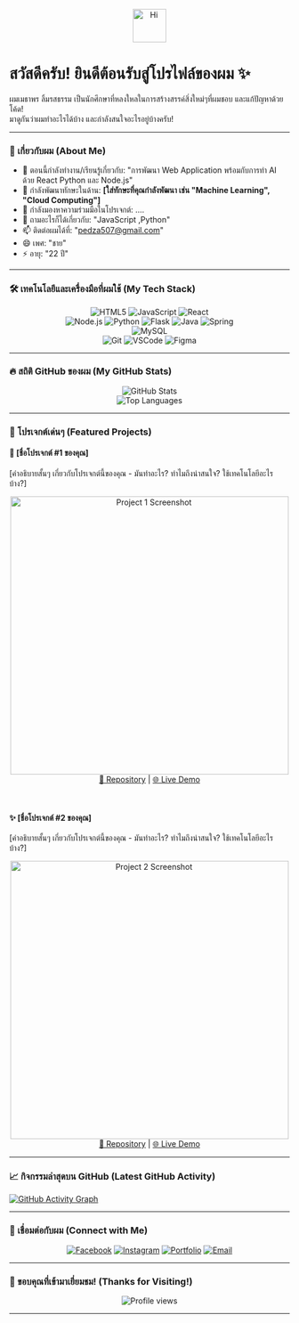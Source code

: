<p align="center">
  <img src="https://media.giphy.com/media/v1.RAJqK1T1hMhU3/giphy.gif" width="60" alt="Hi" />
  <h1>สวัสดีครับ! ยินดีต้อนรับสู่โปรไฟล์ของผม ✨</h1>
  <p>
    ผมเมธาพร ลิ้มรสธรรม เป็นนักศึกษาที่หลงใหลในการสร้างสรรค์สิ่งใหม่ๆที่ผมชอบ และแก้ปัญหาด้วยโค้ด!
    <br>
    มาดูกันว่าผมทำอะไรได้บ้าง และกำลังสนใจอะไรอยู่บ้างครับ!
  </p>
</p>

---

### 🚀 เกี่ยวกับผม (About Me)

- 🔭 ตอนนี้กำลังทำงาน/เรียนรู้เกี่ยวกับ: "การพัฒนา Web Application พร้อมกับการทำ AI ด้วย React Python และ Node.js"
- 🌱 กำลังพัฒนาทักษะในด้าน: **[ใส่ทักษะที่คุณกำลังพัฒนา เช่น "Machine Learning", "Cloud Computing"]**
- 👯 กำลังมองหาความร่วมมือในโปรเจกต์: ....
- 💬 ถามอะไรก็ได้เกี่ยวกับ: "JavaScript ,Python"
- 📫 ติดต่อผมได้ที่: "pedza507@gmail.com"
- 😄 เพศ: "ชาย"
- ⚡ อายุ: "22 ปี"

---

### 🛠️ เทคโนโลยีและเครื่องมือที่ผมใช้ (My Tech Stack)

<p align="center">
  <img src="https://img.shields.io/badge/HTML5-E34F26?style=for-the-badge&logo=html5&logoColor=white" alt="HTML5">
  <img src="https://img.shields.io/badge/JavaScript-F7DF1E?style=for-the-badge&logo=javascript&logoColor=black" alt="JavaScript">
  <img src="https://img.shields.io/badge/React-20232A?style=for-the-badge&logo=react&logoColor=61DAFB" alt="React">
  <br>
  <img src="https://img.shields.io/badge/Node.js-339933?style=for-the-badge&logo=node.js&logoColor=white" alt="Node.js">
  <img src="https://img.shields.io/badge/Python-3776AB?style=for-the-badge&logo=python&logoColor=white" alt="Python">
  <img src="https://img.shields.io/badge/Flask-000000?style=for-the-badge&logo=flask&logoColor=white" alt="Flask">
  <img src="https://img.shields.io/badge/Java-007396?style=for-the-badge&logo=java&logoColor=white" alt="Java">
  <img src="https://img.shields.io/badge/Spring-6DB33F?style=for-the-badge&logo=spring&logoColor=white" alt="Spring">
  <br>
  <img src="https://img.shields.io/badge/MySQL-4479A1?style=for-the-badge&logo=mysql&logoColor=white" alt="MySQL">
  <br>
  <img src="https://img.shields.io/badge/Git-F05032?style=for-the-badge&logo=git&logoColor=white" alt="Git">
  <img src="https://img.shields.io/badge/VSCode-007ACC?style=for-the-badge&logo=visualstudiocode&logoColor=white" alt="VSCode">
  <img src="https://img.shields.io/badge/Figma-F24E1E?style=for-the-badge&logo=figma&logoColor=white" alt="Figma">
</p>

---

### 🔥 สถิติ GitHub ของผม (My GitHub Stats)

<p align="center">
  <img src="https://github-readme-stats.vercel.app/api?username=[YOUR_GITHUB_USERNAME]&show_icons=true&theme=radical&include_all_commits=true&count_private=true&hide_border=true" alt="GitHub Stats">
  <br>
  <img src="https://github-readme-stats.vercel.app/api/top-langs/?username=[YOUR_GITHUB_USERNAME]&layout=compact&theme=radical&hide_border=true" alt="Top Languages">
</p>

---

### 🌟 โปรเจกต์เด่นๆ (Featured Projects)

#### 🚀 [ชื่อโปรเจกต์ #1 ของคุณ]
<p>
  [คำอธิบายสั้นๆ เกี่ยวกับโปรเจกต์นี้ของคุณ - มันทำอะไร? ทำไมถึงน่าสนใจ? ใช้เทคโนโลยีอะไรบ้าง?]
</p>
<p align="center">
  <img src="[ลิงก์รูปภาพ/GIF ของโปรเจกต์ #1]" alt="Project 1 Screenshot" width="500"/>
  <br>
  <a href="[ลิงก์ Repository ของโปรเจกต์ #1]" target="_blank">🔗 Repository</a> | <a href="[ลิงก์ Live Demo ของโปรเจกต์ #1 (ถ้ามี)]" target="_blank">🌐 Live Demo</a>
</p>

<br>

#### ✨ [ชื่อโปรเจกต์ #2 ของคุณ]
<p>
  [คำอธิบายสั้นๆ เกี่ยวกับโปรเจกต์นี้ของคุณ - มันทำอะไร? ทำไมถึงน่าสนใจ? ใช้เทคโนโลยีอะไรบ้าง?]
</p>
<p align="center">
  <img src="[ลิงก์รูปภาพ/GIF ของโปรเจกต์ #2]" alt="Project 2 Screenshot" width="500"/>
  <br>
  <a href="[ลิงก์ Repository ของโปรเจกต์ #2]" target="_blank">🔗 Repository</a> | <a href="[ลิงก์ Live Demo ของโปรเจกต์ #2 (ถ้ามี)]" target="_blank">🌐 Live Demo</a>
</p>

---

### 📈 กิจกรรมล่าสุดบน GitHub (Latest GitHub Activity)

<a href="https://github.com/[Methaporn Limrostham]">
  <img src="https://github-readme-activity-graph.vercel.app/graph?username=[Methaporn Limrostham]&theme=react&hide_border=true" alt="GitHub Activity Graph">
</a>

---

### 👋 เชื่อมต่อกับผม (Connect with Me)

<p align="center">
  <a href="https://www.facebook.com/methaporn.limrosthum" target="_blank"><img src="https://img.shields.io/badge/Facebook-1877F2?style=for-the-badge&logo=facebook&logoColor=white" alt="Facebook"></a>
  <a href="https://www.instagram.com/antz._507" target="_blank"><img src="https://img.shields.io/badge/Instagram-E4405F?style=for-the-badge&logo=instagram&logoColor=white" alt="Instagram"></a>
  <a href="[ลิงก์เว็บไซต์ส่วนตัว/Portfolio]" target="_blank"><img src="https://img.shields.io/badge/Portfolio-FF5722?style=for-the-badge&logo=firefox&logoColor=white" alt="Portfolio"></a>
  <a href="mailto:pedza507@gmail.com"><img src="https://img.shields.io/badge/Email-D14836?style=for-the-badge&logo=gmail&logoColor=white" alt="Email"></a>
</p>

---

### 💖 ขอบคุณที่เข้ามาเยี่ยมชม! (Thanks for Visiting!)

<p align="center">
  <img src="https://komarev.com/ghpvc/?username=Methaporn Limrostham&color=blueviolet" alt="Profile views">
</p>

---
